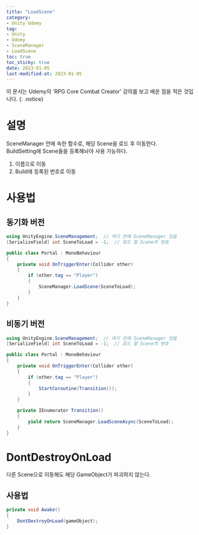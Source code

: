 ```yaml
---
title: "LoadScene"
category:
- Unity Udemy
tag:
- Unity
- Udemy
- SceneManager
- LoadScene
toc: true
toc_sticky: true
date: 2023-01-05
last-modified-at: 2023-01-05
---
```

이 문서는 Udemy의  'RPG Core Combat Creator' 강의를 보고 배운 점을 적은 것입니다.
{: .notice}

# 설명
SceneManager 안에 속한 함수로, 해당 Scene을 로드 후 이동한다.   
BuildSetting에 Scene들을 등록해놔야 사용 가능하다.
1. 이름으로 이동
2. Build에 등록된 번호로 이동

# 사용법
## 동기화 버전
```c#
using UnityEngine.SceneManagement;  // 여기 안에 SceneManager 있음
[SerializeField] int SceneToLoad = -1;  // 로드 할 Scene의 번호

public class Portal : MonoBehaviour
{
    private void OnTriggerEnter(Collider other)
    {
        if (other.tag == "Player")
        {
            SceneManager.LoadScene(SceneToLoad);
        }
    }
}
```
## 비동기 버전
```c#
using UnityEngine.SceneManagement;  // 여기 안에 SceneManager 있음
[SerializeField] int SceneToLoad = -1;  // 로드 할 Scene의 번호

public class Portal : MonoBehaviour
{
    private void OnTriggerEnter(Collider other)
    {
        if (other.tag == "Player")
        {
            StartCoroutine(Transition());
        }
    }

    private IEnumerator Transition()
    {
        yield return SceneManager.LoadSceneAsync(SceneToLoad);
    }
}
```

# DontDestroyOnLoad
다른 Scene으로 이동해도 해당 GameObject가 파괴하지 않는다.
## 사용법
```c#
private void Awake()
{
    DontDestroyOnLoad(gameObject);
}
```